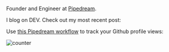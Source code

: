 Founder and Engineer at [Pipedream](https://pipedream.com).

I blog on DEV. Check out my most recent post:

<!-- dev -->
<!-- devend -->

Use [this Pipedream workflow](https://pipedream.com/@tod/github-profile-view-counter-p_G6CNmN/readme) to track your Github profile views:

![counter](https://en77c11f84opae9.m.pipedream.net)
